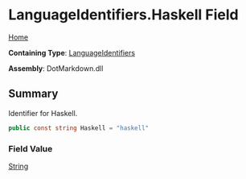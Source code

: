 # LanguageIdentifiers\.Haskell Field

[Home](../../../README.md)

**Containing Type**: [LanguageIdentifiers](../README.md)

**Assembly**: DotMarkdown\.dll

## Summary

Identifier for Haskell\.

```csharp
public const string Haskell = "haskell"
```

### Field Value

[String](https://docs.microsoft.com/en-us/dotnet/api/system.string)

